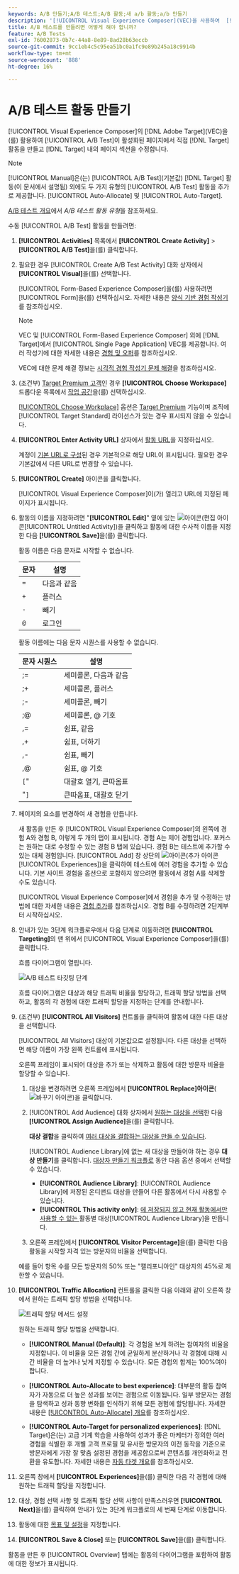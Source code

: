 ```yaml
---
keywords: A/B 만들기;A/B 테스트;A/B 활동;새 a/b 활동;a/b 만들기
description: '[!UICONTROL Visual Experience Composer]​(VEC)을 사용하여  [!DNL Target]이(가) 활성화된 페이지에서 직접 A/B 테스트 활동을 만듭니다.'
title: A/B 테스트를 만들려면 어떻게 해야 합니까?
feature: A/B Tests
exl-id: 76002873-0b7c-44a8-8e89-8ad28b63eccb
source-git-commit: 9cc1eb4c5c95ea51bc0a1fc9e89b245a18c9914b
workflow-type: tm+mt
source-wordcount: '888'
ht-degree: 16%

---
```


# A/B 테스트 활동 만들기

[!UICONTROL Visual Experience Composer]의 [!DNL Adobe Target]&#x200B;(VEC)을(를) 활용하여 [!UICONTROL A/B Test]이 활성화된 페이지에서 직접 [!DNL Target] 활동을 만들고 [!DNL Target] 내의 페이지 섹션을 수정합니다.

>[!NOTE]
>
>[!UICONTROL Manual]은(는) [!UICONTROL A/B Test]&#x200B;(기본값) [!DNL Target] 활동(이 문서에서 설명됨) 외에도 두 가지 유형의 [!UICONTROL A/B Test] 활동을 추가로 제공합니다. [!UICONTROL Auto-Allocate] 및 [!UICONTROL Auto-Target].
>
>[A/B 테스트 개요](/help/main/c-activities/t-test-ab/test-ab.md#types)에서 *A/B 테스트 활동 유형*&#x200B;을 참조하세요.

수동 [!UICONTROL A/B Test] 활동을 만들려면:

1. **[!UICONTROL Activities]** 목록에서 **[!UICONTROL Create Activity]** > **[!UICONTROL A/B Test]**&#x200B;을(를) 클릭합니다.

1. 필요한 경우 [!UICONTROL Create A/B Test Activity] 대화 상자에서 **[!UICONTROL Visual]**&#x200B;을(를) 선택합니다.

   [!UICONTROL Form-Based Experience Composer]을(를) 사용하려면 [!UICONTROL Form]을(를) 선택하십시오. 자세한 내용은 [양식 기반 경험 작성기](/help/main/c-experiences/form-experience-composer.md)를 참조하십시오.

   >[!NOTE]
   >
   >VEC 및 [!UICONTROL Form-Based Experience Composer] 외에 [!DNL Target]에서 [!UICONTROL Single Page Application] VEC를 제공합니다. 여러 작성기에 대한 자세한 내용은 [경험 및 오퍼](/help/main/c-experiences/experiences.md)를 참조하십시오.
   >
   >VEC에 대한 문제 해결 정보는 [시각적 경험 작성기 문제 해결](/help/main/c-experiences/c-visual-experience-composer/r-troubleshoot-composer/troubleshoot-composer.md)을 참조하십시오.

1. (조건부) [Target Premium 고객](/help/main/c-intro/intro.md#premium)인 경우 **[!UICONTROL Choose Workspace]** 드롭다운 목록에서 [작업 공간](/help/main/administrating-target/c-user-management/property-channel/property-channel.md)을(를) 선택하십시오.

   [[!UICONTROL Choose Workplace]](/help/main/administrating-target/c-user-management/property-channel/property-channel.md) 옵션은 [Target Premium](/help/main/c-intro/intro.md) 기능이며 조직에 [!UICONTROL Target Standard] 라이선스가 있는 경우 표시되지 않을 수 있습니다.

1. **[!UICONTROL Enter Activity URL]** 상자에서 [활동 URL](/help/main/c-activities/t-test-ab/t-test-create-ab/ab-activity-url.md)을 지정하십시오.

   계정이 [기본 URL로 구성](/help/main/administrating-target/visual-experience-composer-set-up.md)된 경우 기본적으로 해당 URL이 표시됩니다. 필요한 경우 기본값에서 다른 URL로 변경할 수 있습니다.

1. **[!UICONTROL Create]** 아이콘을 클릭합니다.

   [!UICONTROL Visual Experience Composer]이(가) 열리고 URL에 지정된 페이지가 표시됩니다.

1. 활동의 이름을 지정하려면 &quot;**[!UICONTROL Edit]**&quot; 옆에 있는 ![ 아이콘(](/help/main/assets/icons/Edit.svg)편집 아이콘[!UICONTROL Untitled Activity])을 클릭하고 활동에 대한 수사적 이름을 지정한 다음 **[!UICONTROL Save]**&#x200B;을(를) 클릭합니다.

   활동 이름은 다음 문자로 시작할 수 없습니다.

   | 문자 | 설명 |
   |--- |--- |
   | `=` | 다음과 같음 |
   | `+` | 플러스 |
   | `-` | 빼기 |
   | `@` | 로그인 |

   활동 이름에는 다음 문자 시퀀스를 사용할 수 없습니다.

   | 문자 시퀀스 | 설명 |
   |--- |--- |
   | ;= | 세미콜론, 다음과 같음 |
   | ;+ | 세미콜론, 플러스 |
   | ;- | 세미콜론, 빼기 |
   | ;@ | 세미콜론, @ 기호 |
   | ,= | 쉼표, 같음 |
   | ,+ | 쉼표, 더하기 |
   | ,- | 쉼표, 빼기 |
   | ,@ | 쉼표, @ 기호 |
   | `[`&quot; | 대괄호 열기, 큰따옴표 |
   | &quot;`]` | 큰따옴표, 대괄호 닫기 |

1. 페이지의 요소를 변경하여 새 경험을 만듭니다.

   새 활동을 만든 후 [!UICONTROL Visual Experience Composer]의 왼쪽에 경험 A와 경험 B, 이렇게 두 개의 탭이 표시됩니다. 경험 A는 제어 경험입니다. 포커스는 원하는 대로 수정할 수 있는 경험 B 탭에 있습니다. 경험 B는 테스트에 추가할 수 있는 대체 경험입니다. [!UICONTROL Add] 창 상단의 ![ 아이콘(](/help/main/assets/icons/Add.svg)추가 아이콘[!UICONTROL Experiences])을 클릭하여 테스트에 여러 경험을 추가할 수 있습니다. 기본 사이트 경험을 옵션으로 포함하지 않으려면 활동에서 경험 A를 삭제할 수도 있습니다.

   [!UICONTROL Visual Experience Composer]에서 경험을 추가 및 수정하는 방법에 대한 자세한 내용은 [경험 추가](/help/main/c-activities/t-test-ab/t-test-create-ab/ab-add-experience.md#task_454646F2895242D3B92DC395A0CE1A00)를 참조하십시오. 경험 B를 수정하려면 2단계부터 시작하십시오.

1. 안내가 있는 3단계 워크플로우에서 다음 단계로 이동하려면 **[!UICONTROL Targeting]**&#x200B;의 맨 위에서 [!UICONTROL Visual Experience Composer]을(를) 클릭합니다.

   흐름 다이어그램이 열립니다.

   ![A/B 테스트 타깃팅 단계](/help/main/c-activities/t-test-ab/t-test-create-ab/assets/ab_flow-new-ui.png)

   흐름 다이어그램은 대상과 해당 트래픽 비율을 할당하고, 트래픽 할당 방법을 선택하고, 활동의 각 경험에 대한 트래픽 할당을 지정하는 단계를 안내합니다.

1. (조건부) **[!UICONTROL All Visitors]** 컨트롤을 클릭하여 활동에 대한 다른 대상을 선택합니다.

   [!UICONTROL All Visitors] 대상이 기본값으로 설정됩니다. 다른 대상을 선택하면 해당 이름이 가장 왼쪽 컨트롤에 표시됩니다.

   오른쪽 프레임이 표시되어 대상을 추가 또는 삭제하고 활동에 대한 방문자 비율을 할당할 수 있습니다.

   1. 대상을 변경하려면 오른쪽 프레임에서 **[!UICONTROL Replace]아이콘**(![바꾸기 아이콘](/help/main/assets/icons/Retweet.svg))을 클릭합니다.
   1. [!UICONTROL Add Audience] 대화 상자에서 [원하는 대상을 선택](/help/main/c-activities/t-test-ab/t-test-create-ab/ab-audience.md)한 다음 **[!UICONTROL Assign Audience]**&#x200B;을(를) 클릭합니다.

      **대상 결합**&#x200B;을 클릭하여 [여러 대상을 결합하는 대상을 만들 수 있습니다](/help/main/c-target/combining-multiple-audiences.md).

      [!UICONTROL Audience Library]에 없는 새 대상을 만들어야 하는 경우 **대상 만들기**&#x200B;를 클릭합니다. [대상자 만들기 워크플로](/help/main/c-target/c-audiences/audiences.md) 동안 다음 옵션 중에서 선택할 수 있습니다.

      * **[!UICONTROL Audience Library]**: [!UICONTROL Audience Library]에 저장된 온디맨드 대상을 만들어 다른 활동에서 다시 사용할 수 있습니다.
      * **[!UICONTROL This activity only]**: [에 저장되지 않고 현재 활동에서만 사용할 수 있는 ](/help/main/c-target/creating-activity-only-audience.md)활동별 대상[!UICONTROL Audience Library]을 만듭니다.

   1. 오른쪽 프레임에서 **[!UICONTROL Visitor Percentage]**&#x200B;을(를) 클릭한 다음 활동을 시작할 자격 있는 방문자의 비율을 선택합니다.

   예를 들어 항목 수를 모든 방문자의 50% 또는 &quot;캘리포니아인&quot; 대상자의 45%로 제한할 수 있습니다.

1. **[!UICONTROL Traffic Allocation]** 컨트롤을 클릭한 다음 아래와 같이 오른쪽 창에서 원하는 트래픽 할당 방법을 선택합니다.

   ![트래픽 할당 메서드 설정](/help/main/c-activities/t-test-ab/t-test-create-ab/assets/traffic-allocation-method-new.png)

   원하는 트래픽 할당 방법을 선택합니다.

   * **[!UICONTROL Manual (Default)]**: 각 경험을 보게 하려는 참여자의 비율을 지정합니다. 이 비율을 모든 경험 간에 균일하게 분산하거나 각 경험에 대해 시간 비율을 더 높거나 낮게 지정할 수 있습니다. 모든 경험의 합계는 100%여야 합니다. 

   * **[!UICONTROL Auto-Allocate to best experience]**: 대부분의 활동 참여자가 자동으로 더 높은 성과를 보이는 경험으로 이동됩니다. 일부 방문자는 경험을 탐색하고 성과 동향 변화를 인식하기 위해 모든 경험에 할당됩니다. 자세한 내용은 [[!UICONTROL Auto-Allocate] 개요](/help/main/c-activities/automated-traffic-allocation/automated-traffic-allocation.md#concept_A1407678796B4C569E94CBA8A9F7F5D4)를 참조하십시오.

   * **[!UICONTROL Auto-Target for personalized experiences]**: [!DNL Target]은(는) 고급 기계 학습을 사용하여 성과가 좋은 마케터가 정의한 여러 경험을 식별한 후 개별 고객 프로필 및 유사한 방문자의 이전 동작을 기준으로 방문자에게 가장 잘 맞춤 설정된 경험을 제공함으로써 콘텐츠를 개인화하고 전환을 유도합니다. 자세한 내용은 [자동 타겟 개요](/help/main/c-activities/auto-target/auto-target-to-optimize.md)를 참조하십시오.

1. 오른쪽 창에서 **[!UICONTROL Experiences]**&#x200B;을(를) 클릭한 다음 각 경험에 대해 원하는 트래픽 할당을 지정합니다.

1. 대상, 경험 선택 사항 및 트래픽 할당 선택 사항이 만족스러우면 **[!UICONTROL Next]**&#x200B;을(를) 클릭하여 안내가 있는 3단계 워크플로의 세 번째 단계로 이동합니다.

1. 활동에 대한 [목표 및 설정](/help/main/c-activities/t-test-ab/t-test-create-ab/ab-goals-and-settings.md)을 지정합니다.

1. **[!UICONTROL Save & Close]** 또는 **[!UICONTROL Save]**&#x200B;을(를) 클릭합니다.

활동을 만든 후 [!UICONTROL Overview] 탭에는 활동의 다이어그램을 포함하여 활동에 대한 정보가 표시됩니다.
